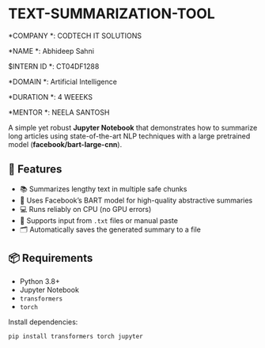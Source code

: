 # TEXT-SUMMARIZATION-TOOL

*COMPANY *: CODTECH IT SOLUTIONS

*NAME *: Abhideep Sahni

$INTERN ID *: CT04DF1288

*DOMAIN *: Artificial Intelligence

*DURATION *: 4 WEEEKS

*MENTOR *: NEELA SANTOSH

A simple yet robust **Jupyter Notebook** that demonstrates how to summarize long articles using state-of-the-art NLP techniques with a large pretrained model (**facebook/bart-large-cnn**).  

## 🚀 Features

- 📚 Summarizes lengthy text in multiple safe chunks
- 🧠 Uses Facebook’s BART model for high-quality abstractive summaries
- 💻 Runs reliably on CPU (no GPU errors)
- 📂 Supports input from `.txt` files or manual paste
- 🗂️ Automatically saves the generated summary to a file

## 📦 Requirements

- Python 3.8+
- Jupyter Notebook
- `transformers`
- `torch`

Install dependencies:
```bash
pip install transformers torch jupyter
